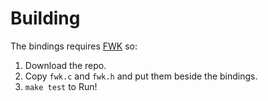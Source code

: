 # Building

The bindings requires [FWK](https://github.com/r-lyeh/FWK) so:

1. Download the repo.
2. Copy `fwk.c` and `fwk.h` and put them beside the bindings.
3. `make test` to Run!
